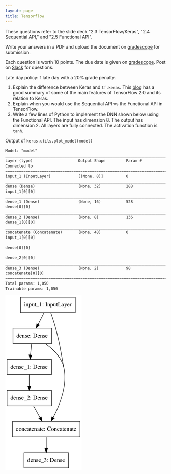 ```yaml
---
layout: page
title: Tensorflow
---
```


These questions refer to the slide deck "2.3 TensorFlow/Keras", "2.4 Sequential API," and "2.5 Functional API".

Write your answers in a PDF and upload the document on [gradescope](https://www.gradescope.com/courses/102338) for submission.

Each question is worth 10 points. The due date is given on [gradescope](https://www.gradescope.com/courses/102338). Post on [Slack](https://stanford.enterprise.slack.com/) for questions.

Late day policy: 1 late day with a 20% grade penalty.

1. Explain the difference between Keras and `tf.keras`. This [blog](https://www.pyimagesearch.com/2019/10/21/keras-vs-tf-keras-whats-the-difference-in-tensorflow-2-0/) has a good summary of some of the main features of TensorFlow 2.0 and its relation to Keras.
1. Explain when you would use the Sequential API vs the Functional API in TensorFlow.
1. Write a few lines of Python to implement the DNN shown below using the Functional API. The input has dimension 8. The output has dimension 2. All layers are fully connected. The activation function is `tanh`.

Output of `keras.utils.plot_model(model)`

    Model: "model"
    __________________________________________________________________________________________________
    Layer (type)                    Output Shape         Param #     Connected to                     
    ==================================================================================================
    input_1 (InputLayer)            [(None, 8)]          0                                            
    __________________________________________________________________________________________________
    dense (Dense)                   (None, 32)           288         input_1[0][0]                    
    __________________________________________________________________________________________________
    dense_1 (Dense)                 (None, 16)           528         dense[0][0]                      
    __________________________________________________________________________________________________
    dense_2 (Dense)                 (None, 8)            136         dense_1[0][0]                    
    __________________________________________________________________________________________________
    concatenate (Concatenate)       (None, 48)           0           input_1[0][0]                    
                                                                     dense[0][0]                      
                                                                     dense_2[0][0]                    
    __________________________________________________________________________________________________
    dense_3 (Dense)                 (None, 2)            98          concatenate[0][0]                
    ==================================================================================================
    Total params: 1,050
    Trainable params: 1,050


![](DAG_functional.png)